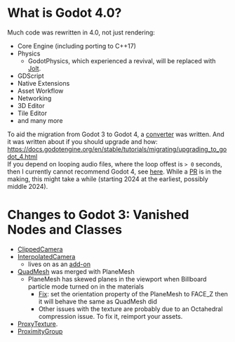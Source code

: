 # What is Godot 4.0?

Much code was rewritten in 4.0, not just rendering:
- Core Engine (including porting to C++17)
- Physics
  - GodotPhysics, which experienced a revival, will be replaced with [Jolt](https://github.com/godot-jolt/godot-jolt).
- GDScript
- Native Extensions
- Asset Workflow
- Networking
- 3D Editor
- Tile Editor
- and many more

To aid the migration from Godot 3 to Godot 4, a [converter](https://github.com/godotengine/godot/pull/51950) was written. And it was written about if you should upgrade and how: https://docs.godotengine.org/en/stable/tutorials/migrating/upgrading_to_godot_4.html  
If you depend on looping audio files, where the loop offest is `> 0` seconds, then I currently cannot recommend Godot 4, see [here](https://github.com/godotengine/godot/issues/64775). While a [PR](https://github.com/godotengine/godot/pull/80452) is in the making, this might take a while (starting 2024 at the earliest, possibly middle 2024).


# Changes to Godot 3: Vanished Nodes and Classes

* [ClippedCamera](https://github.com/godotengine/godot/pull/53354)
* [InterpolatedCamera](https://github.com/godotengine/godot/pull/42113)
  * lives on as an [add-on](https://github.com/godot-extended-libraries/godot-interpolated-camera3d)
* [QuadMesh](https://github.com/godotengine/godot/pull/64801) was merged with PlaneMesh
  * PlaneMesh has skewed planes in the viewport when Billboard particle mode turned on in the materials
    * [Fix](https://github.com/godotengine/godot/issues/65186): set the orientation property of the PlaneMesh to FACE_Z then it will behave the same as QuadMesh did
    * Other issues with the texture are probably due to an Octahedral compression issue. To fix it, reimport your assets.
* [ProxyTexture](https://github.com/godotengine/godot/pull/73492).
* [ProximityGroup](https://docs.godotengine.org/en/stable/classes/class_proximitygroup.html)
